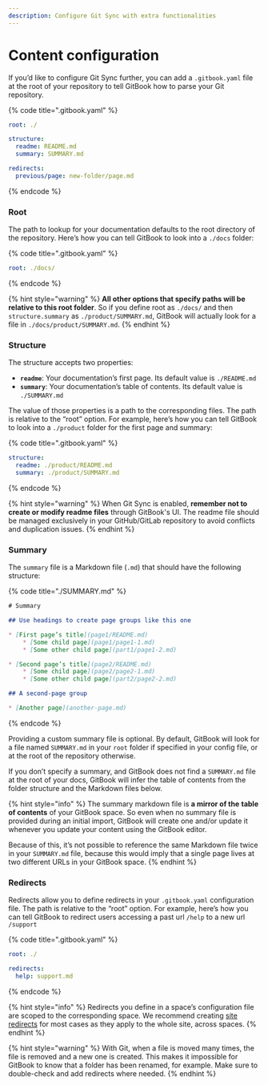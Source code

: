 ```yaml
---
description: Configure Git Sync with extra functionalities
---
```


# Content configuration

If you’d like to configure Git Sync further, you can add a `.gitbook.yaml` file at the root of your repository to tell GitBook how to parse your Git repository.

{% code title=".gitbook.yaml" %}
```yaml
root: ./

​structure:
  readme: README.md
  summary: SUMMARY.md​

redirects:
  previous/page: new-folder/page.md
```
{% endcode %}

### Root

The path to lookup for your documentation defaults to the root directory of the repository. Here’s how you can tell GitBook to look into a `./docs` folder:

{% code title=".gitbook.yaml" %}
```yaml
root: ./docs/
```
{% endcode %}

{% hint style="warning" %}
**All other options that specify paths will be relative to this root folder**. So if you define root as `./docs/` and then `structure.summary` as `./product/SUMMARY.md`, GitBook will actually look for a file in `./docs/product/SUMMARY.md`.‌
{% endhint %}

### ​Structure‌ <a href="#structure" id="structure"></a>

The structure accepts two properties:‌

* **`readme`**: Your documentation’s first page. Its default value is `./README.md`
* **`summary`**: Your documentation’s table of contents. Its default value is `./SUMMARY.md`

The value of those properties is a path to the corresponding files. The path is relative to the “root” option. For example, here’s how you can tell GitBook to look into a `./product` folder for the first page and summary:

{% code title=".gitbook.yaml" %}
```yaml
structure:
  readme: ./product/README.md
  summary: ./product/SUMMARY.md
```
{% endcode %}

{% hint style="warning" %}
When Git Sync is enabled, **remember not to create or modify readme files** through GitBook's UI. The readme file should be managed exclusively in your GitHub/GitLab repository to avoid conflicts and duplication issues.
{% endhint %}

### Summary‌ <a href="#summary" id="summary"></a>

The `summary` file is a Markdown file (`.md`) that should have the following structure:

{% code title="./SUMMARY.md" %}
```markdown
‌# Summary​

## Use headings to create page groups like this one​

* [First page’s title](page1/README.md)
    * [Some child page](page1/page1-1.md)
    * [Some other child page](part1/page1-2.md)

* [Second page’s title](page2/README.md)
    * [Some child page](page2/page2-1.md)
    * [Some other child page](part2/page2-2.md)

## A second-page group​

* [Another page](another-page.md)
```
{% endcode %}

Providing a custom summary file is optional. By default, GitBook will look for a file named `SUMMARY.md` in your `root` folder if specified in your config file, or at the root of the repository otherwise.

If you don’t specify a summary, and GitBook does not find a `SUMMARY.md` file at the root of your docs, GitBook will infer the table of contents from the folder structure and the Markdown files below.‌

{% hint style="info" %}
The summary markdown file is **a mirror of the** **table of contents** of your GitBook space. So even when no summary file is provided during an initial import, GitBook will create one and/or update it whenever you update your content using the GitBook editor.

Because of this, it’s not possible to reference the same Markdown file twice in your `SUMMARY.md` file, because this would imply that a single page lives at two different URLs in your GitBook space.
{% endhint %}

### ​Redirects <a href="#redirects" id="redirects"></a>

Redirects allow you to define redirects in your `.gitbook.yaml` configuration file. The path is relative to the “root” option. For example, here’s how you can tell GitBook to redirect users accessing a past url `/help` to a new url `/support`

{% code title=".gitbook.yaml" %}
```yaml
root: ./

redirects:
  help: support.md
```
{% endcode %}

{% hint style="info" %}
Redirects you define in a space’s configuration file are scoped to the corresponding space. We recommend creating [site redirects](../../publishing-documentation/site-redirects.md) for most cases as they apply to the whole site, across spaces.
{% endhint %}

{% hint style="warning" %}
With Git, when a file is moved many times, the file is removed and a new one is created. This makes it impossible for GitBook to know that a folder has been renamed, for example. Make sure to double-check and add redirects where needed.
{% endhint %}




